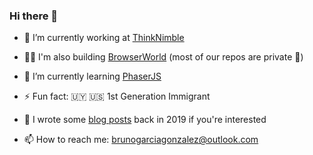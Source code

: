 ### Hi there 👋

- 🔭 I’m currently working at [ThinkNimble](https://github.com/thinknimble)

- 👨‍💻 I'm also building [BrowserWorld](https://github.com/browserworld) (most of our repos are private 🙂)

- 🌱 I’m currently learning [PhaserJS](https://github.com/photonstorm/phaser)

- ⚡ Fun fact: 🇺🇾 🇺🇸 1st Generation Immigrant

- 📝 I wrote some [blog posts](https://medium.com/@brunogarciagonzalez) back in 2019 if you're interested

- 📫 How to reach me: [brunogarciagonzalez@outlook.com](mailto:brunogarciagonzalez@outlook.com)

